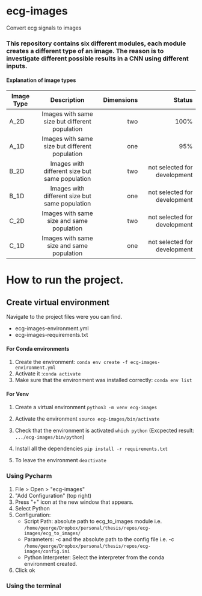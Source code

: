 # ecg-images
Convert ecg signals to images

### This repository contains six different modules, each module creates a different type of an image. The reason is to investigate different possible results in a CNN using different inputs.


#### Explanation of image types

| Image Type    |Description    | Dimensions| Status |
| ------------- |:-------------:| ---------:| ------:|
| A_2D | Images with same size but different population | two | 100% |
| A_1D | Images with same size but different population | one | 95%  |
| B_2D | Images with different size but same population | two | not selected for development |
| B_1D | Images with different size but same population | one | not selected for development |
| C_2D | Images with same size and same population | two | not selected for development |
| C_1D | Images with same size and same population | one | not selected for development |


# How to run the project.

## Create virtual environment

Navigate to the project files were you can find.
* ecg-images-environment.yml
* ecg-images-requirements.txt

#### For Conda environments 
1. Create the environment: `conda env create -f ecg-images-environment.yml`
2. Activate it :`conda activate`
3. Make sure that the environment was installed correctly: `conda env list`

#### For Venv
1. Create a virtual environment
`python3 -m venv ecg-images`

2. Activate the environment
`source ecg-images/bin/activate`

3. Check that the environment is activated
`which python` (Excpected result: `.../ecg-images/bin/python`)

4. Install all the dependencies
`pip install -r requirements.txt`

5. To leave the environment
`deactivate`

### Using Pycharm 
1. File > Open > "ecg-images"
2. "Add Configuration" (top right)
3. Press "+" icon at the new window that appears.
4. Select Python
5. Configuration:
    * Script Path: absolute path to ecg_to_images module i.e. `/home/george/Dropbox/personal/thesis/repos/ecg-images/ecg_to_images/`
    * Parameters: -c and the absolute path to the config file i.e. -c `/home/george/Dropbox/personal/thesis/repos/ecg-images/config.ini`
    * Python Interpreter: Select the interpreter from the conda environment created.
6. Click ok

### Using the terminal

